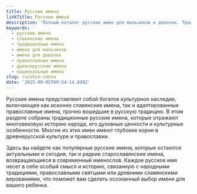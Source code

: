 ```yaml
---
title: Русские имена
linkTitle: Русские имена
description: 'Полный каталог русских имен для мальчиков и девочек. Традиционные славянские имена с историей, значением и происхождением.'
keywords:
  - русские имена
  - славянские имена
  - традиционные имена
  - имена для мальчиков
  - имена для девочек
  - православные имена
  - древнерусские имена
  - национальные имена
slug: russkie-imena
date: '2025-09-05T09:54:14.899Z'
---
```


Русские имена представляют собой богатое культурное наследие, включающее как исконно славянские имена, так и адаптированные православные имена, прочно вошедшие в русскую традицию. В этом разделе собраны традиционные русские имена, которые отражают многовековую историю народа, его духовные ценности и культурные особенности. Многие из этих имен имеют глубокие корни в древнерусской культуре и православии.

Здесь вы найдете как популярные русские имена, которые остаются актуальными и сегодня, так и редкие старославянские имена, возвращающиеся в современный именослов. Каждое русское имя несет в себе особый смысл и историю, связанную с народными традициями, православными святцами или древними славянскими верованиями, что поможет вам сделать осознанный выбор имени для вашего ребенка.
